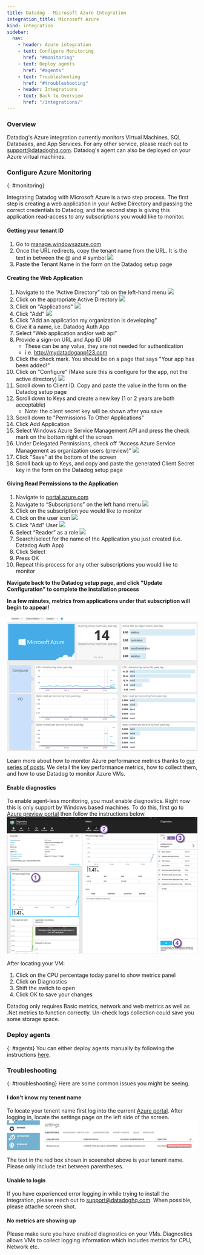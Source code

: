 ```yaml
---
title: Datadog - Microsoft Azure Integration
integration_title: Microsoft Azure
kind: integration
sidebar:
  nav:
    - header: Azure integration
    - text: Configure Monitoring
      href: "#monitoring"
    - text: Deploy agents
      href: "#agents"
    - text: Troubleshooting
      href: "#troubleshooting"
    - header: Integrations
    - text: Back to Overview
      href: "/integrations/"
---
```


### Overview

Datadog's Azure integration currently monitors Virtual Machines, SQL Databases, and App Services. For any other service, please reach out to [support@datadoghq.com][3].
Datadog's agent can also be deployed on your Azure virtual machines.


### Configure Azure Monitoring
{: #monitoring}

Integrating Datadog with Microsoft Azure is a two step process. The first step is creating a web application in your Active Directory and passing the correct credentials to Datadog, and the second step is giving this application read-access to any subscriptions you would like to monitor.

#### Getting your tenant ID
1. Go to [manage.windowsazure.com][5]
2. Once the URL redirects, copy the tenant name from the URL. It is the text in between the @ and # symbol ![](/static/images/setup/azure/Azure_tenant_url.png)
3. Paste the Tenant Name in the form on the Datadog setup page 

#### Creating the Web Application

1. Navigate to the “Active Directory” tab on the left-hand menu ![](/static/images/setup/azure/Active_directory_icon.png)
2. Click on the appropriate Active Directory ![](/static/images/setup/azure/Active_Directory_Name_Click.png)
3. Click on "Applications" ![](/static/images/setup/azure/Application_Click.png)
4. Click "Add" ![](/static/images/setup/azure/Add_application_icon.png)
5. Click "Add an application my organization is developing"
6. Give it a name, i.e. Datadog Auth App
7. Select “Web application and/or web api”
8. Provide a sign-on URL and App ID URI
	- These can be any value, they are not needed for authentication 
	- i.e. http://mydatadogapp123.com	
9. Click the check mark. You should be on a page that says "Your app has been added!"
10. Click on "Configure" (Make sure this is configure for the app, not the active directory) ![](/static/images/setup/azure/Configure_Click.png)
11. Scroll down to Client ID. Copy and paste the value in the form on the Datadog setup page
12. Scroll down to Keys and create a new key (1 or 2 years are both acceptable)
	- Note: the client secret key will be shown after you save
13. Scroll down to "Permissions To Other Applications"
14. Click Add Application
15. Select Windows Azure Service Management API and press the check mark on the bottom right of the screen
16. Under Delegated Permissions, check off “Access Azure Service Management as organization users (preview)” ![](/static/images/setup/azure/App_Permissions_Dropdown.png)
17. Click "Save" at the bottom of the screen 
18. Scroll back up to Keys, and copy and paste the generated Client Secret key in the form on the Datadog setup page

#### Giving Read Permissions to the Application

1. Navigate to [portal.azure.com][2]
2. Navigate to “Subscriptions” on the left hand menu ![](/static/images/setup/azure/Subscriptions_icon.png)
3. Click on the subscription you would like to monitor
4. Click on the user icon ![](/static/images/setup/azure/User_button.png)
5. Click "Add" User ![](/static/images/setup/azure/Add_user_button.png)
6. Select “Reader” as a role ![](/static/images/setup/azure/Reader_icon.png)
7. Search/select for the name of the Application you just created (i.e. Datadog Auth App)
8. Click Select
9. Press OK
10. Repeat this process for any other subscriptions you would like to monitor

**Navigate back to the Datadog setup page, and click "Update Configuration" to complete the installation process**

**In a few minutes, metrics from applications under that subscription will begin to appear!**



![Azure default dashboard](/static/images/azure.png)

Learn more about how to monitor Azure performance metrics thanks to [our series of posts](https://www.datadoghq.com/blog/how-to-monitor-microsoft-azure-vms/). We detail the key performance metrics, how to collect them, and how to use Datadog to monitor Azure VMs.

#### Enable diagnostics
To enable agent-less monitoring, you must enable diagnostics. Right now this is only support by Windows based machines. To do this, first go to [Azure preview portal][2] then follow the instructions below.
![](/static/images/azure_diag_manual.png)

After locating your VM:
1. Click on the CPU percentage today panel to show metrics panel
2. Click on Diagnostics
3. Shift the switch to open
4. Click OK to save your changes

Datadog only requires Basic metrics, network and web metrics as well as .Net metrics to function correctly. Un-check logs collection could save you some storage space.

### Deploy agents
{: #agents}
You can either deploy agents manually by following the instructions <a href="/guides/azure/">here</a>.

### Troubleshooting
{: #troubleshooting}
Here are some common issues you might be seeing.

#### I don't know my tenent name
To locate your tenent name first log into the current [Azure portal][4].
After logging in, locate the settings page on the left side of the screen.
![](/static/images/azure_tenent.png)

The text in the red box shown in sceenshot above is your tenent name. Please only include text between parentheses.

#### Unable to login
If you have experienced error logging in while trying to install the integration, please reach out to [support@datadoghq.com][3]. When possible, please attache screen shot.

#### No metrics are showing up
Please make sure you have enabled diagnostics on your VMs. Diagnostics allows VMs to collect logging information which includes metrics for CPU, Network etc.





   [1]: https://app.datadoghq.com/account/settings#integrations/azure
   [2]: https://portal.azure.com
   [3]: mailto:support@datadoghq.com
   [4]: https://management.azure.com
   [5]: https://manage.windowsazure.com
